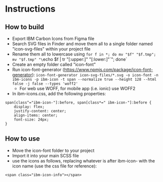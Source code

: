# Instructions

## How to build
- Export IBM Carbon Icons from Figma file
- Search SVG files in Finder and move them all to a single folder named "icon-svg-files" within your project file
- Rename them all to lowercase using `for f in *; do mv "$f" "$f.tmp"; mv "$f.tmp" "\`echo $f | tr "[:upper:]" "[:lower:]"\`"; done`
- Create an empty folder called "icon-font"
- Run icon-font-generator (https://www.npmjs.com/package/icon-font-generator): `icon-font-generator icon-svg-files/*.svg -o icon-font -n ibm-icons -p ibm-icon -t span --normalize true --height 128 --html false -j false --types 'woff2'`
    - For web use WOFF, for mobile app (i.e. ionic) use WOFF2
- In ibm-icons.css, add the following properties:
```
span[class^="ibm-icon-"]:before, span[class*=" ibm-icon-"]:before {
    display: flex;
    justify-content: center;
    align-items: center;
    font-size: 24px;
}
```

## How to use
- Move the icon-font folder to your project
- Import it into your main SCSS file
- use the icons as follows, replacing whatever is after ibm-icon- with the icon name (use the css file for reference):
```
<span class="ibm-icon-info"></span>
```
